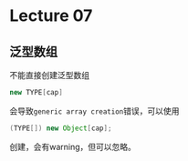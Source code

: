 # Lecture 07

## 泛型数组

不能直接创建泛型数组

```java
new TYPE[cap]
```

会导致`generic array creation`错误，可以使用

```java
(TYPE[]) new Object[cap];
```

创建，会有warning，但可以忽略。